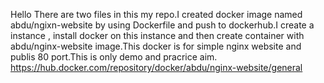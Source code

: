 Hello There are two files in this my repo.I created docker image named abdu/ngixn-website by using Dockerfile and push to dockerhub.I create a instance , install docker on this instance and then create container with abdu/nginx-website image.This docker is for simple nginx website and publis 80 port.This is only demo and pracrice aim.
https://hub.docker.com/repository/docker/abdu/nginx-website/general
